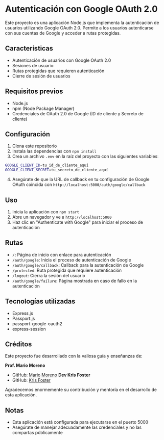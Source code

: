 # Autenticación con Google OAuth 2.0

Este proyecto es una aplicación Node.js que implementa la autenticación de usuarios utilizando Google OAuth 2.0. Permite a los usuarios autenticarse con sus cuentas de Google y acceder a rutas protegidas.

## Características

- Autenticación de usuarios con Google OAuth 2.0
- Sesiones de usuario
- Rutas protegidas que requieren autenticación
- Cierre de sesión de usuarios

## Requisitos previos

- Node.js
- npm (Node Package Manager)
- Credenciales de OAuth 2.0 de Google (ID de cliente y Secreto de cliente)

## Configuración

1. Clona este repositorio
2. Instala las dependencias con `npm install`
3. Crea un archivo `.env` en la raíz del proyecto con las siguientes variables:

```bash
GOOGLE_CLIENT_ID=tu_id_de_cliente_aquí
GOOGLE_CLIENT_SECRET=tu_secreto_de_cliente_aquí
```

4. Asegúrate de que la URL de callback en tu configuración de Google OAuth coincida con `http://localhost:5000/auth/google/callback`

## Uso

1. Inicia la aplicación con `npm start`
2. Abre un navegador y ve a `http://localhost:5000`
3. Haz clic en "Authenticate with Google" para iniciar el proceso de autenticación

## Rutas

- `/`: Página de inicio con enlace para autenticación
- `/auth/google`: Inicia el proceso de autenticación de Google
- `/auth/google/callback`: Callback para la autenticación de Google
- `/protected`: Ruta protegida que requiere autenticación
- `/logout`: Cierra la sesión del usuario
- `/auth/google/failure`: Página mostrada en caso de fallo en la autenticación

## Tecnologías utilizadas

- Express.js
- Passport.js
- passport-google-oauth2
- express-session

## Créditos

Este proyecto fue desarrollado con la valiosa guía y enseñanzas de:

**Prof. Mario Moreno**
- GitHub: [Mario Moreno](https://github.com/mariomorenor)
**Dev Kris Foster**
- GitHub: [Kris Foster](https://github.com/kriscfoster) 

Agradecemos enormemente su contribución y mentoría en el desarrollo de esta aplicación.

## Notas

- Esta aplicación está configurada para ejecutarse en el puerto 5000
- Asegúrate de manejar adecuadamente las credenciales y no las compartas públicamente
